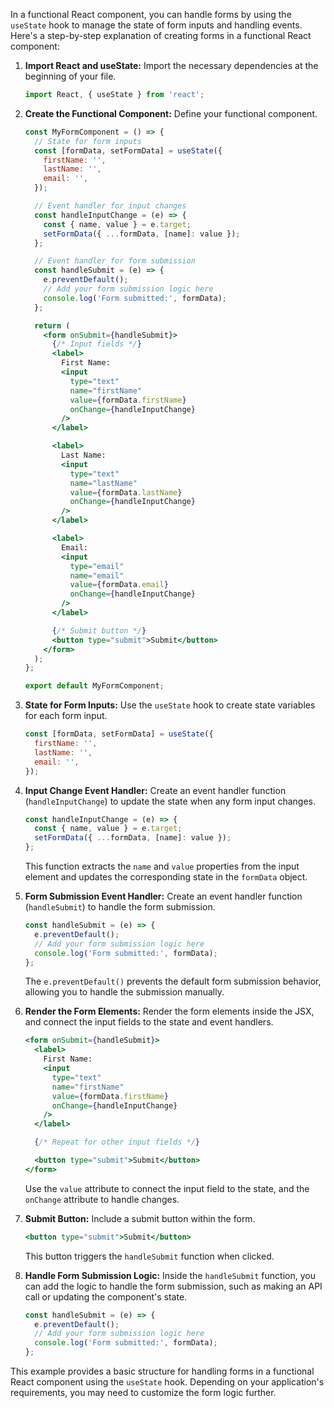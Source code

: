 In a functional React component, you can handle forms by using the `useState` hook to manage the state of form inputs and handling events. Here's a step-by-step explanation of creating forms in a functional React component:

1. **Import React and useState:**
   Import the necessary dependencies at the beginning of your file.

   ```jsx
   import React, { useState } from 'react';
   ```

2. **Create the Functional Component:**
   Define your functional component.

   ```jsx
   const MyFormComponent = () => {
     // State for form inputs
     const [formData, setFormData] = useState({
       firstName: '',
       lastName: '',
       email: '',
     });

     // Event handler for input changes
     const handleInputChange = (e) => {
       const { name, value } = e.target;
       setFormData({ ...formData, [name]: value });
     };

     // Event handler for form submission
     const handleSubmit = (e) => {
       e.preventDefault();
       // Add your form submission logic here
       console.log('Form submitted:', formData);
     };

     return (
       <form onSubmit={handleSubmit}>
         {/* Input fields */}
         <label>
           First Name:
           <input
             type="text"
             name="firstName"
             value={formData.firstName}
             onChange={handleInputChange}
           />
         </label>

         <label>
           Last Name:
           <input
             type="text"
             name="lastName"
             value={formData.lastName}
             onChange={handleInputChange}
           />
         </label>

         <label>
           Email:
           <input
             type="email"
             name="email"
             value={formData.email}
             onChange={handleInputChange}
           />
         </label>

         {/* Submit button */}
         <button type="submit">Submit</button>
       </form>
     );
   };

   export default MyFormComponent;
   ```

3. **State for Form Inputs:**
   Use the `useState` hook to create state variables for each form input.

   ```jsx
   const [formData, setFormData] = useState({
     firstName: '',
     lastName: '',
     email: '',
   });
   ```

4. **Input Change Event Handler:**
   Create an event handler function (`handleInputChange`) to update the state when any form input changes.

   ```jsx
   const handleInputChange = (e) => {
     const { name, value } = e.target;
     setFormData({ ...formData, [name]: value });
   };
   ```

   This function extracts the `name` and `value` properties from the input element and updates the corresponding state in the `formData` object.

5. **Form Submission Event Handler:**
   Create an event handler function (`handleSubmit`) to handle the form submission.

   ```jsx
   const handleSubmit = (e) => {
     e.preventDefault();
     // Add your form submission logic here
     console.log('Form submitted:', formData);
   };
   ```

   The `e.preventDefault()` prevents the default form submission behavior, allowing you to handle the submission manually.

6. **Render the Form Elements:**
   Render the form elements inside the JSX, and connect the input fields to the state and event handlers.

   ```jsx
   <form onSubmit={handleSubmit}>
     <label>
       First Name:
       <input
         type="text"
         name="firstName"
         value={formData.firstName}
         onChange={handleInputChange}
       />
     </label>

     {/* Repeat for other input fields */}

     <button type="submit">Submit</button>
   </form>
   ```

   Use the `value` attribute to connect the input field to the state, and the `onChange` attribute to handle changes.

7. **Submit Button:**
   Include a submit button within the form.

   ```jsx
   <button type="submit">Submit</button>
   ```

   This button triggers the `handleSubmit` function when clicked.

8. **Handle Form Submission Logic:**
   Inside the `handleSubmit` function, you can add the logic to handle the form submission, such as making an API call or updating the component's state.

   ```jsx
   const handleSubmit = (e) => {
     e.preventDefault();
     // Add your form submission logic here
     console.log('Form submitted:', formData);
   };
   ```

This example provides a basic structure for handling forms in a functional React component using the `useState` hook. Depending on your application's requirements, you may need to customize the form logic further.